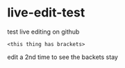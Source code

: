 # live-edit-test
test live editing on github

`<this thing has brackets>`

edit a 2nd time to see the backets stay
